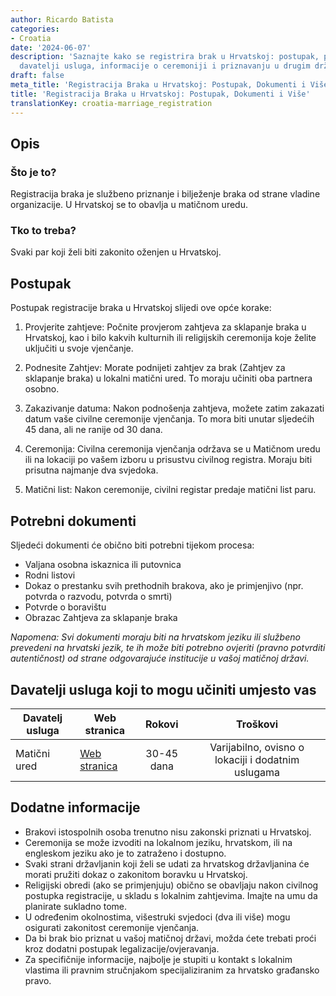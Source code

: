 ```yaml
---
author: Ricardo Batista
categories:
- Croatia
date: '2024-06-07'
description: 'Saznajte kako se registrira brak u Hrvatskoj: postupak, potrebni dokumenti,
  davatelji usluga, informacije o ceremoniji i priznavanju u drugim državama.'
draft: false
meta_title: 'Registracija Braka u Hrvatskoj: Postupak, Dokumenti i Više'
title: 'Registracija Braka u Hrvatskoj: Postupak, Dokumenti i Više'
translationKey: croatia-marriage_registration
---
```



## Opis
### Što je to?
Registracija braka je službeno priznanje i bilježenje braka od strane vladine organizacije. U Hrvatskoj se to obavlja u matičnom uredu.

### Tko to treba?
Svaki par koji želi biti zakonito oženjen u Hrvatskoj.

## Postupak
Postupak registracije braka u Hrvatskoj slijedi ove opće korake:

1. Provjerite zahtjeve: Počnite provjerom zahtjeva za sklapanje braka u Hrvatskoj, kao i bilo kakvih kulturnih ili religijskih ceremonija koje želite uključiti u svoje vjenčanje.
   
2. Podnesite Zahtjev: Morate podnijeti zahtjev za brak (Zahtjev za sklapanje braka) u lokalni matični ured. To moraju učiniti oba partnera osobno.

3. Zakazivanje datuma: Nakon podnošenja zahtjeva, možete zatim zakazati datum vaše civilne ceremonije vjenčanja. To mora biti unutar sljedećih 45 dana, ali ne ranije od 30 dana.

4. Ceremonija: Civilna ceremonija vjenčanja održava se u Matičnom uredu ili na lokaciji po vašem izboru u prisustvu civilnog registra. Moraju biti prisutna najmanje dva svjedoka.

5. Matični list: Nakon ceremonije, civilni registar predaje matični list paru.

## Potrebni dokumenti
Sljedeći dokumenti će obično biti potrebni tijekom procesa:

- Valjana osobna iskaznica ili putovnica
- Rodni listovi
- Dokaz o prestanku svih prethodnih brakova, ako je primjenjivo (npr. potvrda o razvodu, potvrda o smrti)
- Potvrde o boravištu
- Obrazac Zahtjeva za sklapanje braka

*Napomena: Svi dokumenti moraju biti na hrvatskom jeziku ili službeno prevedeni na hrvatski jezik, te ih može biti potrebno ovjeriti (pravno potvrditi autentičnost) od strane odgovarajuće institucije u vašoj matičnoj državi.*

## Davatelji usluga koji to mogu učiniti umjesto vas

| Davatelj usluga             |     Web stranica                                |     Rokovi    |       Troškovi                                     |
| -------------------- | ------------------------------------ |  :-------------: | :--------------------------------: |
| Matični ured         |  [Web stranica](http://www.uprava.hr) |      30-45 dana      |      Varijabilno, ovisno o lokaciji i dodatnim uslugama    |

## Dodatne informacije 
- Brakovi istospolnih osoba trenutno nisu zakonski priznati u Hrvatskoj.
- Ceremonija se može izvoditi na lokalnom jeziku, hrvatskom, ili na engleskom jeziku ako je to zatraženo i dostupno.
- Svaki strani državljanin koji želi se udati za hrvatskog državljanina će morati pružiti dokaz o zakonitom boravku u Hrvatskoj.
- Religijski obredi (ako se primjenjuju) obično se obavljaju nakon civilnog postupka registracije, u skladu s lokalnim zahtjevima. Imajte na umu da planirate sukladno tome.
- U određenim okolnostima, višestruki svjedoci (dva ili više) mogu osigurati zakonitost ceremonije vjenčanja.
- Da bi brak bio priznat u vašoj matičnoj državi, možda ćete trebati proći kroz dodatni postupak legalizacije/ovjeravanja.
- Za specifičnije informacije, najbolje je stupiti u kontakt s lokalnim vlastima ili pravnim stručnjakom specijaliziranim za hrvatsko građansko pravo.